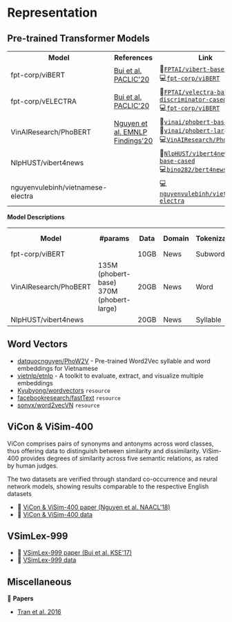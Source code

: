 # Representation

## Pre-trained Transformer Models

<table>
  <tr>
    <th>Model</th>
    <th>References</th>
    <th>Link</th>
  </tr>
  <tr>
    <td>fpt-corp/viBERT</td>
    <td><a href="https://arxiv.org/pdf/2006.15994.pdf">Bui et al. PACLIC'20</a></td>
    <td>
      🤗<a href="https://huggingface.co/FPTAI/vibert-base-cased"><code>FPTAI/vibert-base-cased</code></a><br/>
      💻<a href="https://github.com/fpt-corp/viBERT"><code>fpt-corp/viBERT</code></a>
    </td>
  </tr>
  <tr>
    <td>fpt-corp/vELECTRA</td>
    <td><a href="https://arxiv.org/pdf/2006.15994.pdf">Bui et al. PACLIC'20</a></td>
    <td>
      🤗<a href="https://huggingface.co/FPTAI/velectra-base-discriminator-cased"><code>FPTAI/velectra-base-discriminator-cased</code></a><br/>
      💻<a href="https://github.com/fpt-corp/viBERT"><code>fpt-corp/viBERT</code></a>
    </td>
  </tr>
  <tr>
    <td>VinAIResearch/PhoBERT</td>
    <td><a href="https://arxiv.org/pdf/2003.00744.pdf">Nguyen et al. EMNLP Findings'20</a></td>
    <td>
      🤗<a href="https://huggingface.co/vinai/phobert-base"><code>vinai/phobert-base</code></a><br/>
      🤗<a href="https://huggingface.co/vinai/phobert-large"><code>vinai/phobert-large</code></a><br/>
      💻<a href="https://github.com/VinAIResearch/PhoBERT"><code>VinAIResearch/PhoBERT</code></a>
    </td>
  </tr>
   <tr>
    <td>NlpHUST/vibert4news</td>
    <td>
    </td>
    <td>
      🤗<a href="https://huggingface.co/NlpHUST/vibert4news-base-cased"><code>NlpHUST/vibert4news-base-cased</code></a><br/>
      💻<a href="https://github.com/bino282/bert4news"><code>bino282/bert4news</code></a>
    </td>
  </tr>
  <tr>
    <td>nguyenvulebinh/vietnamese-electra</td>
    <td></td>
    <td>
      💻<a href="https://github.com/nguyenvulebinh/vietnamese-electra"><code>nguyenvulebinh/vietnamese-electra</code></a>
    </td>
  </tr>
</table>

<b>Model Descriptions</b>

<table>
  <tr>
    <th>Model</th>
    <th>#params</th>
    <th>Data</th>
    <th>Domain</th>
    <th>Tokenization</th>
    <th>Vocab Size</th>
  </tr>
  <tr>
    <td>fpt-corp/viBERT</td>
    <td></td>
    <td>10GB</td>
    <td>News</td>
    <td>Subword</td>
    <td>38168</td>
  </tr>
  <tr>
    <td>VinAIResearch/PhoBERT</td>
    <td>
      135M (phobert-base)<br/>
      370M (phobert-large)
    </td>
    <td>20GB</td>
    <td>News</td>
    <td>Word</td>
    <td></td>
  </tr>
  <tr>
    <td>NlpHUST/vibert4news</td>
    <td></td>
    <td>20GB</td>
    <td>News</td>
    <td>Syllable</td>
    <td>62000</td>
  </tr>
</table>

## Word Vectors

* [datquocnguyen/PhoW2V](https://github.com/datquocnguyen/PhoW2V) - Pre-trained Word2Vec syllable and word embeddings for Vietnamese
* [vietnlp/etnlp](https://github.com/vietnlp/etnlp) - A toolkit to evaluate, extract, and visualize multiple embeddings
* [Kyubyong/wordvectors](https://github.com/Kyubyong/wordvectors) `resource`
* [facebookresearch/fastText](https://github.com/facebookresearch/fastText) `resource`
* [sonvx/word2vecVN](https://github.com/sonvx/word2vecVN) `resource`

## ViCon & ViSim-400

ViCon comprises pairs of synonyms and antonyms across word classes, thus offering data to distinguish between similarity and dissimilarity. ViSim-400 provides degrees of similarity across five semantic relations, as rated by human judges.

The two datasets are verified through standard co-occurrence and neural network models, showing results comparable to the respective English datasets

* :scroll: [ViCon & ViSim-400 paper (Nguyen et al. NAACL'18)](https://arxiv.org/pdf/1804.05388.pdf)
* :file_folder: [ViCon & ViSim-400 data](http://www.ims.uni-stuttgart.de/forschung/ressourcen/experiment-daten/vnese_sem_datasets.html)

## VSimLex-999

* :scroll: [VSimLex-999 paper (Bui et al. KSE'17)](https://drive.google.com/file/d/1wU09HMcrgGZhniS7pU3WGuVb1NOUTbAW/view?usp=sharing)
* :file_folder: [VSimLex-999 data](https://github.com/BuiVanTan2017/VSimLex-999)

## Miscellaneous

:scroll: **Papers**

* [Tran et al. 2016](https://www.slideshare.net/microlife/a-vietnamese-language-model-based-on-recurrent-neural-network-66865054)
